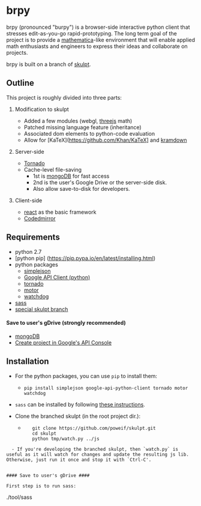# brpy #
brpy (pronounced "burpy") is a browser-side interactive python client that stresses edit-as-you-go rapid-prototyping. The long term goal of the project is to provide a [mathematica](http://www.wolfram.com/mathematica/)-like environment that will enable applied math enthusiasts and engineers to express their ideas and collaborate on projects.

brpy is built on a branch of [skulpt](https://github.com/skulpt/skulpt).

## Outline ##
This project is roughly divided into three parts:

1. Modification to skulpt
   - Added a few modules (webgl, [threejs](http://threejs.org/) math)
   - Patched missing language feature (inheritance)
   - Associated dom elements to python-code evaluation
   - Allow for [KaTeX](https://github.com/Khan/KaTeX] and [kramdown](http://kramdown.gettalong.org/)

2. Server-side
   - [Tornado](http://www.tornadoweb.org/en/stable/)
   - Cache-level file-saving
     - 1st is [mongoDB](http://www.mongodb.org) for fast access
     - 2nd is the user's Google Drive or the server-side disk.
     - Also allow save-to-disk for developers.

3. Client-side
   - [react](http://reactjs.org/) as the basic framework
   - [Codedmirror](https://codemirror.net/)

## Requirements ##
- python 2.7
- [python pip] (https://pip.pypa.io/en/latest/installing.html)
- python packages
  - [simplejson](https://pypi.python.org/pypi/simplejson)
  - [Google API Client (python)](https://developers.google.com/api-client-library/python/start/installation)
  - [tornado](https://pypi.python.org/pypi/tornado)
  - [motor](https://motor.readthedocs.org/en/stable/installation.html)
  - [watchdog](http://pythonhosted.org/watchdog/installation.html)
- [sass](http://www.sass-lang.com)
- [special skulpt branch](https://github.com/poweif/skulpt)

#### Save to user's gDrive (strongly recommended) ####
- [mongoDB](http://www.mongodb.org)
- [Create project in Google's API Console](https://console.developers.google.com/)

## Installation ##
- For the python packages, you can use `pip` to install them:
  - `pip install simplejson google-api-python-client tornado motor watchdog`

- `sass` can be installed by following [these instructions](http://www.sass-lang.com/install).
- Clone the branched skulpt (in the root project dir.):
  - ```
       git clone https://github.com/poweif/skulpt.git
       cd skulpt
       python tmp/watch.py ../js
```
  - If you're developing the branched skulpt, then `watch.py` is useful as it will watch for changes and update the resulting js lib. Otherwise, just run it once and stop it with `Ctrl-C'.


#### Save to user's gDrive ####

First step is to run sass:
```
./tool/sass
```
